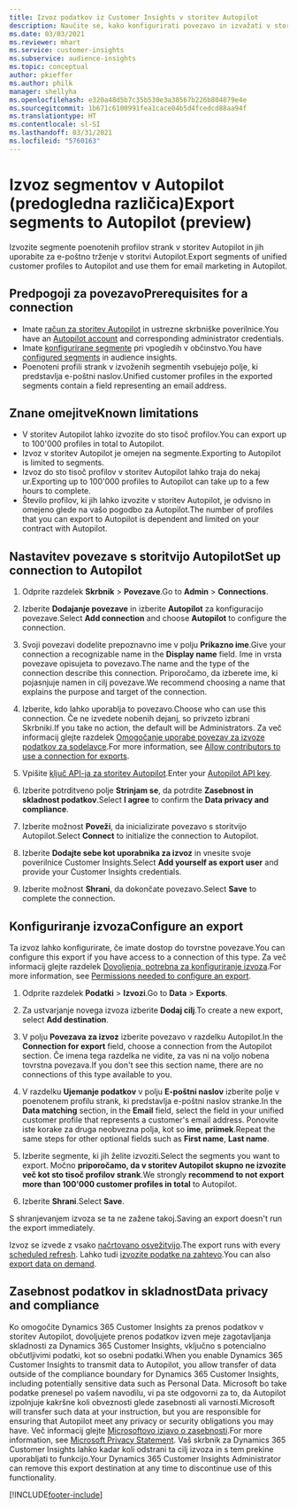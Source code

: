 ```yaml
---
title: Izvoz podatkov iz Customer Insights v storitev Autopilot
description: Naučite se, kako konfigurirati povezavo in izvažati v storitev Autopilot.
ms.date: 03/03/2021
ms.reviewer: mhart
ms.service: customer-insights
ms.subservice: audience-insights
ms.topic: conceptual
author: pkieffer
ms.author: philk
manager: shellyha
ms.openlocfilehash: e320a48d5b7c35b530e3a38567b226b804879e4e
ms.sourcegitcommit: 1b671c6100991fea1cace04b5d4fcedcd88aa94f
ms.translationtype: HT
ms.contentlocale: sl-SI
ms.lasthandoff: 03/31/2021
ms.locfileid: "5760163"
---
```

# <a name="export-segments-to-autopilot-preview"></a><span data-ttu-id="4ef91-103">Izvoz segmentov v Autopilot (predogledna različica)</span><span class="sxs-lookup"><span data-stu-id="4ef91-103">Export segments to Autopilot (preview)</span></span>

<span data-ttu-id="4ef91-104">Izvozite segmente poenotenih profilov strank v storitev Autopilot in jih uporabite za e-poštno trženje v storitvi Autopilot.</span><span class="sxs-lookup"><span data-stu-id="4ef91-104">Export segments of unified customer profiles to Autopilot and use them for email marketing in Autopilot.</span></span> 

## <a name="prerequisites-for-a-connection"></a><span data-ttu-id="4ef91-105">Predpogoji za povezavo</span><span class="sxs-lookup"><span data-stu-id="4ef91-105">Prerequisites for a connection</span></span>

-   <span data-ttu-id="4ef91-106">Imate [račun za storitev Autopilot](https://www.autopilothq.com/) in ustrezne skrbniške poverilnice.</span><span class="sxs-lookup"><span data-stu-id="4ef91-106">You have an [Autopilot account](https://www.autopilothq.com/) and corresponding administrator credentials.</span></span>
-   <span data-ttu-id="4ef91-107">Imate [konfigurirane segmente](segments.md) pri vpogledih v občinstvo.</span><span class="sxs-lookup"><span data-stu-id="4ef91-107">You have [configured segments](segments.md) in audience insights.</span></span>
-   <span data-ttu-id="4ef91-108">Poenoteni profili strank v izvoženih segmentih vsebujejo polje, ki predstavlja e-poštni naslov.</span><span class="sxs-lookup"><span data-stu-id="4ef91-108">Unified customer profiles in the exported segments contain a field representing an email address.</span></span>

## <a name="known-limitations"></a><span data-ttu-id="4ef91-109">Znane omejitve</span><span class="sxs-lookup"><span data-stu-id="4ef91-109">Known limitations</span></span>

- <span data-ttu-id="4ef91-110">V storitev Autopilot lahko izvozite do sto tisoč profilov.</span><span class="sxs-lookup"><span data-stu-id="4ef91-110">You can export up to 100'000 profiles in total to Autopilot.</span></span>
- <span data-ttu-id="4ef91-111">Izvoz v storitev Autopilot je omejen na segmente.</span><span class="sxs-lookup"><span data-stu-id="4ef91-111">Exporting to Autopilot is limited to segments.</span></span>
- <span data-ttu-id="4ef91-112">Izvoz do sto tisoč profilov v storitev Autopilot lahko traja do nekaj ur.</span><span class="sxs-lookup"><span data-stu-id="4ef91-112">Exporting up to 100'000 profiles to Autopilot can take up to a few hours to complete.</span></span> 
- <span data-ttu-id="4ef91-113">Število profilov, ki jih lahko izvozite v storitev Autopilot, je odvisno in omejeno glede na vašo pogodbo za Autopilot.</span><span class="sxs-lookup"><span data-stu-id="4ef91-113">The number of profiles that you can export to Autopilot is dependent and limited on your contract with Autopilot.</span></span>

## <a name="set-up-connection-to-autopilot"></a><span data-ttu-id="4ef91-114">Nastavitev povezave s storitvijo Autopilot</span><span class="sxs-lookup"><span data-stu-id="4ef91-114">Set up connection to Autopilot</span></span>

1. <span data-ttu-id="4ef91-115">Odprite razdelek **Skrbnik** > **Povezave**.</span><span class="sxs-lookup"><span data-stu-id="4ef91-115">Go to **Admin** > **Connections**.</span></span>

1. <span data-ttu-id="4ef91-116">Izberite **Dodajanje povezave** in izberite **Autopilot** za konfiguracijo povezave.</span><span class="sxs-lookup"><span data-stu-id="4ef91-116">Select **Add connection** and choose **Autopilot** to configure the connection.</span></span>

1. <span data-ttu-id="4ef91-117">Svoji povezavi dodelite prepoznavno ime v polju **Prikazno ime**.</span><span class="sxs-lookup"><span data-stu-id="4ef91-117">Give your connection a recognizable name in the **Display name** field.</span></span> <span data-ttu-id="4ef91-118">Ime in vrsta povezave opisujeta to povezavo.</span><span class="sxs-lookup"><span data-stu-id="4ef91-118">The name and the type of the connection describe this connection.</span></span> <span data-ttu-id="4ef91-119">Priporočamo, da izberete ime, ki pojasnjuje namen in cilj povezave.</span><span class="sxs-lookup"><span data-stu-id="4ef91-119">We recommend choosing a name that explains the purpose and target of the connection.</span></span>

1. <span data-ttu-id="4ef91-120">Izberite, kdo lahko uporablja to povezavo.</span><span class="sxs-lookup"><span data-stu-id="4ef91-120">Choose who can use this connection.</span></span> <span data-ttu-id="4ef91-121">Če ne izvedete nobenih dejanj, so privzeto izbrani Skrbniki.</span><span class="sxs-lookup"><span data-stu-id="4ef91-121">If you take no action, the default will be Administrators.</span></span> <span data-ttu-id="4ef91-122">Za več informacij glejte razdelek [Omogočanje uporabe povezav za izvoze podatkov za sodelavce](connections.md#allow-contributors-to-use-a-connection-for-exports).</span><span class="sxs-lookup"><span data-stu-id="4ef91-122">For more information, see [Allow contributors to use a connection for exports](connections.md#allow-contributors-to-use-a-connection-for-exports).</span></span>

3. <span data-ttu-id="4ef91-123">Vpišite [ključ API-ja za storitev Autopilot](https://autopilot.docs.apiary.io/#).</span><span class="sxs-lookup"><span data-stu-id="4ef91-123">Enter your [Autopilot API key](https://autopilot.docs.apiary.io/#).</span></span>

1. <span data-ttu-id="4ef91-124">Izberite potrditveno polje **Strinjam se**, da potrdite **Zasebnost in skladnost podatkov**.</span><span class="sxs-lookup"><span data-stu-id="4ef91-124">Select **I agree** to confirm the **Data privacy and compliance**.</span></span>

1. <span data-ttu-id="4ef91-125">Izberite možnost **Poveži**, da inicializirate povezavo s storitvijo Autopilot.</span><span class="sxs-lookup"><span data-stu-id="4ef91-125">Select **Connect** to initialize the connection to Autopilot.</span></span>

1. <span data-ttu-id="4ef91-126">Izberite **Dodajte sebe kot uporabnika za izvoz** in vnesite svoje poverilnice Customer Insights.</span><span class="sxs-lookup"><span data-stu-id="4ef91-126">Select **Add yourself as export user** and provide your Customer Insights credentials.</span></span>

1. <span data-ttu-id="4ef91-127">Izberite možnost **Shrani**, da dokončate povezavo.</span><span class="sxs-lookup"><span data-stu-id="4ef91-127">Select **Save** to complete the connection.</span></span>

## <a name="configure-an-export"></a><span data-ttu-id="4ef91-128">Konfiguriranje izvoza</span><span class="sxs-lookup"><span data-stu-id="4ef91-128">Configure an export</span></span>

<span data-ttu-id="4ef91-129">Ta izvoz lahko konfigurirate, če imate dostop do tovrstne povezave.</span><span class="sxs-lookup"><span data-stu-id="4ef91-129">You can configure this export if you have access to a connection of this type.</span></span> <span data-ttu-id="4ef91-130">Za več informacij glejte razdelek [Dovoljenja, potrebna za konfiguriranje izvoza](export-destinations.md#set-up-a-new-export).</span><span class="sxs-lookup"><span data-stu-id="4ef91-130">For more information, see [Permissions needed to configure an export](export-destinations.md#set-up-a-new-export).</span></span>

1. <span data-ttu-id="4ef91-131">Odprite razdelek **Podatki** > **Izvozi**.</span><span class="sxs-lookup"><span data-stu-id="4ef91-131">Go to **Data** > **Exports**.</span></span>

1. <span data-ttu-id="4ef91-132">Za ustvarjanje novega izvoza izberite **Dodaj cilj**.</span><span class="sxs-lookup"><span data-stu-id="4ef91-132">To create a new export, select **Add destination**.</span></span>

1. <span data-ttu-id="4ef91-133">V polju **Povezava za izvoz** izberite povezavo v razdelku Autopilot.</span><span class="sxs-lookup"><span data-stu-id="4ef91-133">In the **Connection for export** field, choose a connection from the Autopilot section.</span></span> <span data-ttu-id="4ef91-134">Če imena tega razdelka ne vidite, za vas ni na voljo nobena tovrstna povezava.</span><span class="sxs-lookup"><span data-stu-id="4ef91-134">If you don't see this section name, there are no connections of this type available to you.</span></span>

3. <span data-ttu-id="4ef91-135">V razdelku **Ujemanje podatkov** v polju **E-poštni naslov** izberite polje v poenotenem profilu strank, ki predstavlja e-poštni naslov stranke.</span><span class="sxs-lookup"><span data-stu-id="4ef91-135">In the **Data matching** section, in the **Email** field, select the field in your unified customer profile that represents a customer's email address.</span></span> <span data-ttu-id="4ef91-136">Ponovite iste korake za druga neobvezna polja, kot so **ime**, **priimek**.</span><span class="sxs-lookup"><span data-stu-id="4ef91-136">Repeat the same steps for other optional fields such as **First name**, **Last name**.</span></span>

1. <span data-ttu-id="4ef91-137">Izberite segmente, ki jih želite izvoziti.</span><span class="sxs-lookup"><span data-stu-id="4ef91-137">Select the segments you want to export.</span></span> <span data-ttu-id="4ef91-138">Močno **priporočamo, da v storitev Autopilot skupno ne izvozite več kot sto tisoč profilov strank**.</span><span class="sxs-lookup"><span data-stu-id="4ef91-138">We strongly **recommend to not export more than 100'000 customer profiles in total** to Autopilot.</span></span> 

1. <span data-ttu-id="4ef91-139">Izberite **Shrani**.</span><span class="sxs-lookup"><span data-stu-id="4ef91-139">Select **Save**.</span></span>

<span data-ttu-id="4ef91-140">S shranjevanjem izvoza se ta ne zažene takoj.</span><span class="sxs-lookup"><span data-stu-id="4ef91-140">Saving an export doesn't run the export immediately.</span></span>

<span data-ttu-id="4ef91-141">Izvoz se izvede z vsako [načrtovano osvežitvijo](system.md#schedule-tab).</span><span class="sxs-lookup"><span data-stu-id="4ef91-141">The export runs with every [scheduled refresh](system.md#schedule-tab).</span></span> <span data-ttu-id="4ef91-142">Lahko tudi [izvozite podatke na zahtevo](export-destinations.md#run-exports-on-demand).</span><span class="sxs-lookup"><span data-stu-id="4ef91-142">You can also [export data on demand](export-destinations.md#run-exports-on-demand).</span></span> 

## <a name="data-privacy-and-compliance"></a><span data-ttu-id="4ef91-143">Zasebnost podatkov in skladnost</span><span class="sxs-lookup"><span data-stu-id="4ef91-143">Data privacy and compliance</span></span>

<span data-ttu-id="4ef91-144">Ko omogočite Dynamics 365 Customer Insights za prenos podatkov v storitev Autopilot, dovoljujete prenos podatkov izven meje zagotavljanja skladnosti za Dynamics 365 Customer Insights, vključno s potencialno občutljivimi podatki, kot so osebni podatki.</span><span class="sxs-lookup"><span data-stu-id="4ef91-144">When you enable Dynamics 365 Customer Insights to transmit data to Autopilot, you allow transfer of data outside of the compliance boundary for Dynamics 365 Customer Insights, including potentially sensitive data such as Personal Data.</span></span> <span data-ttu-id="4ef91-145">Microsoft bo take podatke prenesel po vašem navodilu, vi pa ste odgovorni za to, da Autopilot izpolnjuje kakršne koli obveznosti glede zasebnosti ali varnosti.</span><span class="sxs-lookup"><span data-stu-id="4ef91-145">Microsoft will transfer such data at your instruction, but you are responsible for ensuring that Autopilot meet any privacy or security obligations you may have.</span></span> <span data-ttu-id="4ef91-146">Več informacij glejte [Microsoftovo izjavo o zasebnosti](https://go.microsoft.com/fwlink/?linkid=396732).</span><span class="sxs-lookup"><span data-stu-id="4ef91-146">For more information, see [Microsoft Privacy Statement](https://go.microsoft.com/fwlink/?linkid=396732).</span></span>
<span data-ttu-id="4ef91-147">Vaš skrbnik za Dynamics 365 Customer Insights lahko kadar koli odstrani ta cilj izvoza in s tem prekine uporabljati to funkcijo.</span><span class="sxs-lookup"><span data-stu-id="4ef91-147">Your Dynamics 365 Customer Insights Administrator can remove this export destination at any time to discontinue use of this functionality.</span></span>


[!INCLUDE[footer-include](../includes/footer-banner.md)]
